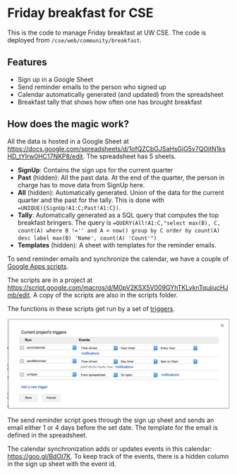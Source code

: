 # Friday breakfast for CSE

This is the code to manage Friday breakfast at UW CSE. The code is deployed from `/cse/web/community/breakfast`. 

## Features

* Sign up in a Google Sheet
* Send reminder emails to the person who signed up
* Calendar automatically generated (and updated) from the spreadsheet
* Breakfast tally that shows how often one has brought breakfast

## How does the magic work?

All the data is hosted in a Google Sheet at https://docs.google.com/spreadsheets/d/1ofQZCbGJSaHsGjG5v7QOjtN1ksHD_tYIrw0HC17NKP8/edit. The spreadsheet has 5 sheets.

* **SignUp**: Contains the sign ups for the current quarter
* **Past** (hidden): All the past data. At the end of the quarter, the person in charge has to move data from SignUp here.
* **All** (hidden): Automatically generated. Union of the data for the current quarter and the past for the tally. This is done with `=UNIQUE({SignUp!A1:C;Past!A1:C})`.
* **Tally**: Automatically generated as a SQL query that computes the top breakfast bringers. The query is `=QUERY(All!A1:C,"select max(B), C, count(A) where B !='' and A < now() group by C order by count(A) desc label max(B) 'Name', count(A) 'Count'")`
* **Templates** (hidden): A sheet with templates for the reminder emails.

To send reminder emails and synchronize the calendar, we have a couple of [Google Apps scripts](https://developers.google.com/apps-script/).

The scripts are in a project at https://script.google.com/macros/d/M0pV2KSX5V009GYhTKLyknTqujjucHJmb/edit. A copy of the scripts are also in the scripts folder.

The functions in these scripts get run by a set of [triggers](https://developers.google.com/apps-script/guides/triggers/).

![Triggers](triggers.png)

The send reminder script goes through the sign up sheet and sends an email either 1 or 4 days before the set date. The template for the email is defined in the spreadsheet.

The calendar synchronization adds or updates events in this calendar: https://goo.gl/BdOI7K. To keep track of the events, there is a hidden column in the sign up sheet with the event id.

